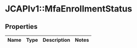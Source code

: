 # JCAPIv1::MfaEnrollmentStatus

## Properties
Name | Type | Description | Notes
------------ | ------------- | ------------- | -------------

